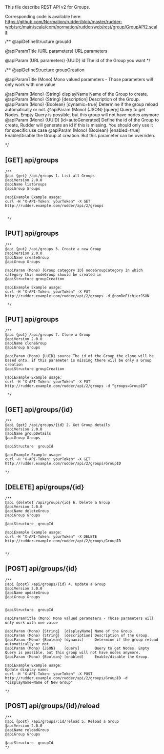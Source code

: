 
This file describe REST API v2 for Groups.

Corresponding code is available here: 
https://github.com/Normation/rudder/blob/master/rudder-web/src/main/scala/com/normation/rudder/web/rest/group/GroupAPI2.scala

/**
   @apiDefineStructure groupId

   @apiParamTitle (URL parameters) URL parameters

   @apiParam (URL parameters) {UUID} id The id of the Group you want
 */

 /**
   @apiDefineStructure groupCreation

   @apiParamTitle (Mono) Mono valued parameters - Those parameters will only work with one value


   @apiParam (Mono) {String}  displayName        Name of the Group to create.
   @apiParam (Mono) {String}  [description]      Description of the Group.
   @apiParam (Mono) {Boolean} [dynamic=true]     Determine if the group reload automatically or not.
   @apiParam (Mono) {JSON}    [query]            Query to get Nodes. Empty Query is possible, but this group will not have nodes anymore
   @apiParam (Mono) {UUID}    [id=autoGenerated] Define the id of the Group to create, Rudder will generate an id if this is missing. You should only use it for specific use case
   @apiParam (Mono) {Boolean} [enabled=true]     Enable/Disable the Group at creation. But this parameter can be overriden.

 */

[GET] api/groups
-----------------

    /**
    @api {get} /api/groups 1. List all Groups
    @apiVersion 2.0.0
    @apiName listGroups
    @apiGroup Groups
    
    @apiExample Example usage:
    curl -H "X-API-Token: yourToken" -X GET http://rudder.example.com/rudder/api/2/groups


     */


[PUT] api/groups
-----------------

    /**
    @api {put} /api/groups 3. Create a new Group
    @apiVersion 2.0.0
    @apiName createGroup
    @apiGroup Groups

    @apiParam (Mono) {Group category ID} nodeGroupCategory In which category this nodeGroup should be created in
    @apiStructure groupCreation
    
    @apiExample Example usage:
    curl -H "X-API-Token: yourToken" -X PUT http://rudder.example.com/rudder/api/2/groups -d @nomDeFichierJSON

     */


[PUT] api/groups
-----------------

    /**
    @api {put} /api/groups 7. Clone a Group
    @apiVersion 2.0.0
    @apiName cloneGroup
    @apiGroup Groups

    @apiParam (Mono) {UUID} source The id of the Group the clone will be based onto. if this parameter is missing there will be only a Group creation
    @apiStructure groupCreation
    
    @apiExample Example usage:
    curl -H "X-API-Token: yourToken" -X PUT http://rudder.example.com/rudder/api/2/groups -d “groups=GroupID”

     */

[GET] api/groups/{id}
--------------------------

    /**
    @api {get} /api/groups/{id} 2. Get Group details
    @apiVersion 2.0.0
    @apiName groupDetails
    @apiGroup Groups

    @apiStructure  groupId
     
    @apiExample Example usage:
    curl -H "X-API-Token: yourToken" -X GET http://rudder.example.com/rudder/api/2/groups/GroupID

    */

[DELETE] api/groups/{id}
--------------------------

    /**
    @api {delete} /api/groups/{id} 6. Delete a Group
    @apiVersion 2.0.0
    @apiName deleteGroup
    @apiGroup Groups
     
    @apiStructure  groupId

    @apiExample Example usage:
    curl -H "X-API-Token: yourToken" -X DELETE http://rudder.example.com/rudder/api/2/groups/GroupID


    */


[POST] api/groups/{id}
--------------------------

    /**
    @api {post} /api/groups/{id} 4. Update a Group
    @apiVersion 2.0.0
    @apiName updateGroup
    @apiGroup Groups


    @apiStructure  groupId

    @apiParamTitle (Mono) Mono valued parameters - Those parameters will only work with one value

    @apiParam (Mono) {String}  [displayName] Name of the Group.
    @apiParam (Mono) {String}  [description] Description of the Group.
    @apiParam (Mono) {Boolean} [dynamic]     Determine if the group reload automatically or not.
    @apiParam (Mono) {JSON}    [query]       Query to get Nodes. Empty Query is possible, but this group will not have nodes anymore.
    @apiParam (Mono) {Boolean} [enabled]     Enable/disable the Group.
     
    @apiExample Example usage:
    Update display name: 
    curl -H "X-API-Token: yourToken" -X POST http://rudder.example.com/rudder/api/2/groups/GroupID -d "displayName=Name of New Group"

    */

[POST] api/groups/{id}/reload
--------------------------

    /**
    @api {post} /api/groups/:id/reload 5. Reload a Group
    @apiVersion 2.0.0
    @apiName reloadGroup
    @apiGroup Groups

    @apiStructure  groupId
    */
